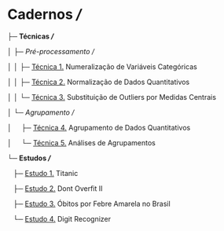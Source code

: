 # Cadernos */*

├─ **Técnicas */***

│&nbsp;├─ *Pré-processamento /*

│&nbsp;│&nbsp;├─ [Técnica 1.](https://github.com/alexandre11aa/notebooks/blob/main/data_processing/numeralizacao_de_variaveis_categoricas.ipynb) Numeralização de Variáveis Categóricas

│&nbsp;│&nbsp;├─ [Técnica 2.](https://github.com/alexandre11aa/notebooks/blob/main/data_processing/normalizacao_de_dados.ipynb) Normalização de Dados Quantitativos

│&nbsp;│&nbsp;└─ [Técnica 3.](https://github.com/alexandre11aa/notebooks/blob/main/data_processing/substituicao_por_medidas_centrais.ipynb) Substituição de Outliers por Medidas Centrais

│&nbsp;└─ *Agrupamento /*

│&nbsp;&nbsp;&nbsp;&nbsp; ├─ [Técnica 4.](https://github.com/alexandre11aa/notebooks/blob/main/data_processing/agrupamento_de_dados.ipynb) Agrupamento de Dados Quantitativos

│&nbsp;&nbsp;&nbsp;&nbsp; └─ [Técnica 5.](https://github.com/alexandre11aa/notebooks/blob/main/data_processing/analises_de_agrupamentos.ipynb) Análises de Agrupamentos

└─ **Estudos */***

&nbsp;&nbsp;&nbsp;├─ [Estudo 1.](https://github.com/alexandre11aa/notebooks/blob/main/studies/titanic/titanic.ipynb) Titanic

&nbsp;&nbsp;&nbsp;├─ [Estudo 2.](https://github.com/alexandre11aa/notebooks/blob/main/studies/dont_overfit_ii/dont_overfit_ii.ipynb) Dont Overfit II

&nbsp;&nbsp;&nbsp;├─ [Estudo 3.](https://github.com/alexandre11aa/notebooks/blob/main/studies/obitos_por_fa/obitos_por_fa.ipynb) Óbitos por Febre Amarela no Brasil

&nbsp;&nbsp;&nbsp;└─ [Estudo 4.](https://github.com/alexandre11aa/notebooks/blob/main/studies/digit_recognizer/digit_recognizer.ipynb) Digit Recognizer
